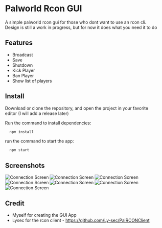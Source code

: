 
# Palworld Rcon GUI

A simple palworld rcon gui for those who dont want to use an rcon cli. Design is still a work in progress, but for now it does what you need it to do





## Features

- Broadcast
- Save
- Shutdown
- Kick Player
- Ban Player 
- Show list of players


## Install
Download or clone the repository, and open the project in your favorite editor 
(I will add a release later)

Run the command to install dependencies:

```bash
  npm install  
```

run the command to start the app:

```bash
  npm start  
```


## Screenshots

![Connection Screen](https://i.imgur.com/hO6I2Le.png "Connection Screen")
![Connection Screen](https://i.imgur.com/HK6ERXV.png "Connection Screen")
![Connection Screen](https://i.imgur.com/4xcUmxv.png "Connection Screen")
![Connection Screen](https://i.imgur.com/DrXAAgY.png "Connection Screen")
![Connection Screen](https://i.imgur.com/j8HGcq2.png "Connection Screen")
![Connection Screen](https://i.imgur.com/94Z7cmb.png "Connection Screen")
![Connection Screen](https://i.imgur.com/7kteVxd.png "Connection Screen")



## Credit
 - Myself for creating the GUI App
 - Lysec for the rcon client - https://github.com/Ly-sec/PalRCONClient
